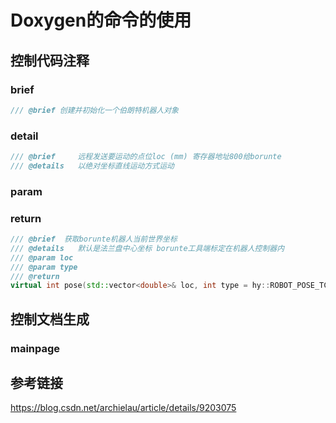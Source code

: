 # Doxygen的命令的使用

## 控制代码注释

### brief

```cpp
/// @brief 创建并初始化一个伯朗特机器人对象
```

### detail

```cpp
/// @brief     远程发送要运动的点位loc (mm) 寄存器地址800给borunte
/// @details   以绝对坐标直线运动方式运动
```

### param


### return

```cpp
/// @brief 	获取borunte机器人当前世界坐标
/// @details   默认是法兰盘中心坐标 borunte工具端标定在机器人控制器内
/// @param loc 
/// @param type 
/// @return 
virtual int pose(std::vector<double>& loc, int type = hy::ROBOT_POSE_TCP) override;
```

## 控制文档生成

### mainpage

## 参考链接

https://blog.csdn.net/archielau/article/details/9203075
